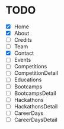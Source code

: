 # TODO

- [X] Home
- [X] About
- [ ] Credits
- [ ] Team
- [X] Contact
- [ ] Events
- [ ] Competitions
- [ ] CompetitionDetail
- [ ] Educations
- [ ] Bootcamps
- [ ] BootcampsDetail
- [ ] Hackathons
- [ ] HackathonsDetail
- [ ] CareerDays
- [ ] CareerDaysDetail
